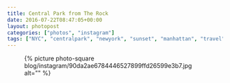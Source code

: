```yaml
---
title: Central Park from The Rock
date: 2016-07-22T08:47:05+00:00
layout: photopost
categories: ["photos", "instagram"]
tags: ["NYC", "centralpark", "newyork", "sunset", "manhattan", "travel", "architecture"]
---
```


<figure class="photo photo--square">
  {% picture photo-square blog/instagram/90da2ae6784446527899ffd26599e3b7.jpg alt="" %}
</figure>



